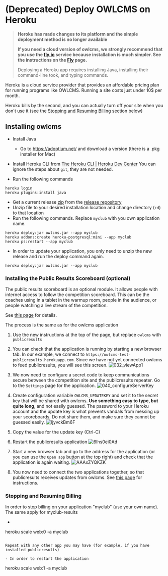 

# (Deprecated) Deploy OWLCMS on Heroku

> **Heroku has made changes to its platform and the simple deployment method is no longer available**
>
> **If you need a cloud version of owlcms, we strongly recommend that you use the [fly.io](https;//fly.io) service because installation is much simpler.  See the instructions on the [Fly](Fly) page.**
>
> Deploying a Heroku app requires installing Java, installing their command-line took, and typing commands.

Heroku is a cloud service provider that provides an affordable pricing plan for running programs like OWLCMS.   Running a site costs just under 10$ per month.

Heroku bills by the second, and you can actually turn off your site when you don't use it (see the [Stopping and Resuming Billing](#stopping-and-resuming-billing) section below)

## Installing owlcms

- Install Java
  - Go to https://adoptium.net/ and download a version (there is a .pkg installer for Mac)

- Install Heroku CLI from [The Heroku CLI | Heroku Dev Center](https://devcenter.heroku.com/articles/heroku-cli)   You can ignore the steps about `git`, they are not needed.
- Run the following commands

```
heroku login
heroku plugins:install java
```

- Get a current release [zip](https://github.com/owlcms/owlcms4-prerelease/releases/download/44.5.0-rc03/owlcms_44.5.0-rc03.zip) from the [release repository](https://github.com/owlcms/owlcms4-prerelease/releases)
- Unzip file to your desired installation location and change directory (`cd`) to that location
- Run the following commands.  Replace `myclub` with you own application name.

```
heroku deploy:jar owlcms.jar --app myclub
heroku addons:create heroku-postgresql:mini --app myclub
heroku ps:restart --app myclub
```

- In order to update your application, you only need to unzip the new release and run the deploy command again.

```
heroku deploy:jar owlcms.jar --app myclub
```



### Installing the Public Results Scoreboard (optional)

The public results scoreboard is an optional module.  It allows people with internet access to follow the competition scoreboard.  This can be the coaches using in a tablet in the warmup room, people in the audience, or people watching a live stream of the competition.

See [this page](PublicResults) for details.

The process is the same as for the owlcms application

1. Use the new instructions at the top of the page, but replace `owlcms` with `publicresults`

2. You can check that the application is running by starting a new browser tab. In our example, we connect to `https://owlcms-test-publicresults.herokuapp.com`.  Since we have not yet connected owlcms to feed publicresults, you will see this screen.
   ![032_viewApp1](img/PublicResults/032_viewApp1.png)

3. We now need to configure a secret code to keep communications secure between the competition site and the publicresults repeater.  Go to the `Settings` page for the application.
   ![040_configureServerKey](img/PublicResults/040_configureServerKey.png)
4. Create configuration variable `OWLCMS_UPDATEKEY` and set it to the secret key that will be shared with owlcms.  **Use something easy to type, but quite long**, and not easily guessed.  The  password to your Heroku account and the update key is what prevents vandals from messing up your scoreboards.  Do not share them, and make sure they cannot be guessed easily.
   ![ljyvckBm6F](img/PublicResults/Example/ljyvckBm6F.png)
5. Copy the value for the update key (Ctrl-C)

6. Restart the publicresults application
   ![6Ihs0ei0Ad](img/PublicResults/Example/6Ihs0ei0Ad.png)

7. Start a new browser tab and go to the address for the application (or you can use the `Open app` button at the top right) and check that the application is again waiting.
   ![AAAxZYQKZK](img/PublicResults/Example/AAAxZYQKZK.png)

8. You now need to connect the two applications together, so that publicresults receives updates from owlcms.  See [this page](PublicResults) for instructions.

### Stopping and Resuming Billing

In order to stop billing on your application "myclub" (use your own name).  The same apply for myclub-results

- ```
heroku scale web:0 -a myclub
  ```
  
  Repeat with any other app you may have (for example, if you have installed publicresults)

- In order to restart the application

  ```
  heroku scale web:1 -a myclub
  ```

